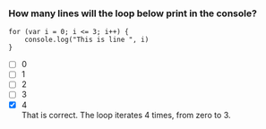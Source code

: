 ### How many lines will the loop below print in the console?

```
for (var i = 0; i <= 3; i++) {
    console.log("This is line ", i)
}
```

- [ ] 0
- [ ] 1
- [ ] 2
- [ ] 3
- [x] 4 <br>
      That is correct. The loop iterates 4 times, from zero to 3.
